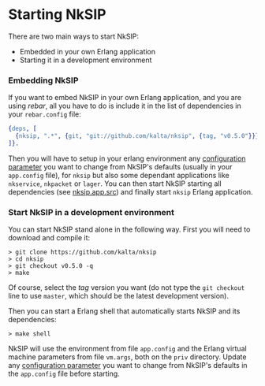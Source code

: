 # Starting NkSIP

There are two main ways to start NkSIP:
* Embedded in your own Erlang application
* Starting it in a development environment

### Embedding NkSIP

If you want to embed NkSIP in your own Erlang application, and you are using _rebar_, all you have to do is include it in the list of dependencies in your `rebar.config` file:

```erlang
{deps, [
  {nksip, ".*", {git, "git://github.com/kalta/nksip", {tag, "v0.5.0"}}}
]}.
```
 
Then you will have to setup in your erlang environment any [configuration parameter](../reference/configuration.md) you want to change from NkSIP's defaults (usually in your `app.config` file), for `nksip` but also some dependant applications like `nkservice`, `nkpacket` or `lager`. You can then start NkSIP starting all dependencies (see [nksip.app.src](../../src/nksip.app.src)) and finally start `nksip` Erlang application.



### Start NkSIP in a development environment

You can start NkSIP stand alone in the following way. First you will need to download and compile it:
```
> git clone https://github.com/kalta/nksip
> cd nksip
> git checkout v0.5.0 -q
> make
```

Of course, select the _tag_ version you want (do not type the `git checkout` line to use `master`, which should be the latest development version).

Then you can start a Erlang shell that automatically starts NkSIP and its dependencies:
```
> make shell
```

NkSIP will use the environment from file `app.config` and the Erlang virtual machine parameters from file `vm.args`, both on the `priv` directory. Update any [configuration parameter](../reference/configuration.md) you want to change from NkSIP's defaults in the `app.config` file before starting.

